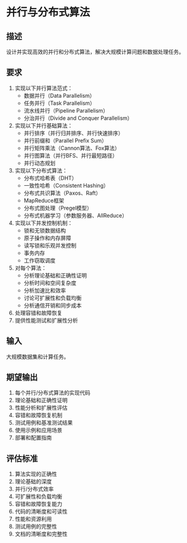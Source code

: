 # 并行与分布式算法

## 描述
设计并实现高效的并行和分布式算法，解决大规模计算问题和数据处理任务。

## 要求
1. 实现以下并行算法范式：
   - 数据并行（Data Parallelism）
   - 任务并行（Task Parallelism）
   - 流水线并行（Pipeline Parallelism）
   - 分治并行（Divide and Conquer Parallelism）
2. 实现以下并行基础算法：
   - 并行排序（并行归并排序、并行快速排序）
   - 并行前缀和（Parallel Prefix Sum）
   - 并行矩阵乘法（Cannon算法、Fox算法）
   - 并行图算法（并行BFS、并行最短路径）
   - 并行动态规划
3. 实现以下分布式算法：
   - 分布式哈希表（DHT）
   - 一致性哈希（Consistent Hashing）
   - 分布式共识算法（Paxos、Raft）
   - MapReduce框架
   - 分布式图处理（Pregel模型）
   - 分布式机器学习（参数服务器、AllReduce）
4. 实现以下并发控制机制：
   - 锁和无锁数据结构
   - 原子操作和内存屏障
   - 读写锁和乐观并发控制
   - 事务内存
   - 工作窃取调度
5. 对每个算法：
   - 分析理论基础和正确性证明
   - 分析时间和空间复杂度
   - 分析加速比和效率
   - 讨论可扩展性和负载均衡
   - 分析通信开销和同步成本
6. 处理容错和故障恢复
7. 提供性能测试和扩展性分析

## 输入
大规模数据集和计算任务。

## 期望输出
1. 每个并行/分布式算法的实现代码
2. 理论基础和正确性证明
3. 性能分析和扩展性评估
4. 容错和故障恢复机制
5. 测试用例和基准测试结果
6. 使用示例和应用场景
7. 部署和配置指南

## 评估标准
1. 算法实现的正确性
2. 理论基础的深度
3. 并行/分布式效率
4. 可扩展性和负载均衡
5. 容错和故障恢复能力
6. 代码的清晰度和可读性
7. 性能和资源利用
8. 测试用例的完整性
9. 文档的清晰度和完整性